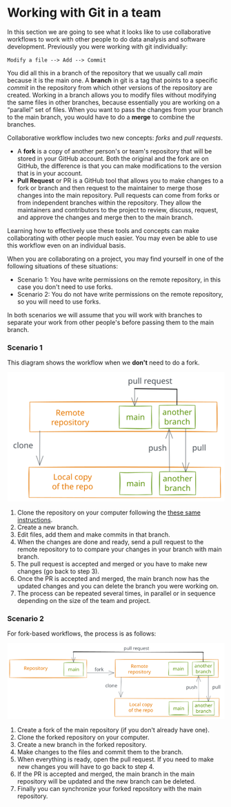 # Working with Git in a team

In this section we are going to see what it looks like to use collaborative workflows
to work with other people to do data analysis and software development.
Previously you were working with git individually:

``` 
Modify a file --> Add --> Commit 
```

You did all this in a branch of the repository that we usually call *main* because it is the main one. A **branch** in git is a tag that points to a specific *commit* in the repository from which other versions of the repository are created. 
Working in a branch allows you to modify files without modifying the same files in other branches, because essentially you are working on a “parallel” set of files.
When you want to pass the changes from your branch to the main branch, you would have to do a **merge** to combine the branches.

Collaborative workflow includes two new concepts: *forks* and *pull requests*.

- A **fork** is a copy of another person's or team's repository that will be stored in your GitHub account.
Both the original and the fork are on GitHub, the difference is that you can make
modifications to the version that is in your account.
- **Pull Request** or PR is a GitHub tool that allows you to make changes to a fork or branch and then request to the maintainer to merge those changes into the main repository.
Pull requests can come from forks or from independent branches within the repository. They allow
the maintainers and contributors to the project to review, discuss, request, and approve the changes and merge then to the main branch.

Learning how to effectively use these tools and concepts can make collaborating with other people
much easier. You may even be able to use this workflow even on an individual basis.

When you are collaborating on a project, you may find yourself in one of the following situations
of these situations:

- Scenario 1: You have write permissions on the remote repository,
in this case you don't need to use forks.
- Scenario 2: You do not have write permissions on the remote repository, so you will need to use forks.

In both scenarios we will assume that you will work with branches to separate
your work from other people's before passing them to the main branch.

### Scenario 1

This diagram shows the workflow when we **don't** need to do a fork.

![Concept model of the workflow in scenario 1. The remote repository is copied into a local repository with a "clone". Files inside the local repository and the remote repository are synced with push and pull. The owned remote repository can be merged into the foreign remote repository with a pull request.](images/no_fork.png)

1. Clone the repository on your computer following the [these same instructions](/materials/day2/01-git/#creating-a-new-repository).
2. Create a new branch.
3. Edit files, add them and make commits in that branch.
4. When the changes are done and ready, send a pull request to the remote repository to
to compare your changes in your branch with main branch.
5. The pull request is accepted and merged or you have to make new changes (go back to step 3).
6. Once the PR is accepted and merged, the main branch now has the updated changes and you can delete the branch you were working on.
7. The process can be repeated several times, in parallel or in sequence depending on the size of the team and project.

### Scenario 2

For fork-based workflows, the process is as follows:

![Concept model of the workflow in scenario 2. A foreign remote repository can be forked to an owned remote repository with a "fork". The remote repository is copied into a local repository with a "clone". Files inside the local repository and the remote repository are synced with push and pull. The owned remote repository can be merged into the foreign remote repository with a pull request.](images/si_fork.png)

1. Create a fork of the main repository (if you don't already have one).
2. Clone the forked repository on your computer.
3. Create a new branch in the forked repository.
4. Make changes to the files and commit them to the branch.
5. When everything is ready, open the pull request. If you need to make new
changes you will have to go back to step 4.
6. If the PR is accepted and merged, the main branch in the main repository will be updated and the new branch can be deleted.
7. Finally you can synchronize your forked repository with the main repository.


